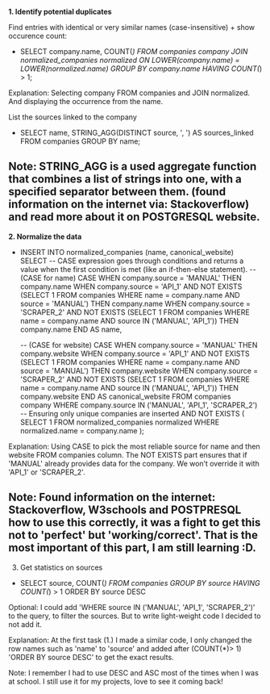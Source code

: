 **1. Identify potential duplicates**

Find entries with identical or very similar names (case-insensitive) + show occurence count: 
- SELECT company.name, COUNT(*)  FROM companies company JOIN normalized_companies normalized ON LOWER(company.name) = LOWER(normalized.name) GROUP BY company.name HAVING COUNT(*) > 1;

Explanation: Selecting company FROM companies and JOIN normalized. And displaying the occurrence from the name.

List the sources linked to the company
- SELECT name, STRING_AGG(DISTINCT source, ', ') AS sources_linked FROM companies GROUP BY name;

Note: STRING_AGG is a used aggregate function that combines a list of strings into one, with a specified separator between them. (found information on the internet via: Stackoverflow) and read more about it on POSTGRESQL website.
-------------------------------------------------------------------------------------------------------------

**2. Normalize the data**

- INSERT INTO normalized_companies (name, canonical_website)
SELECT
    -- CASE expression goes through conditions and returns a value when the first condition is met (like an if-then-else statement).
    -- (CASE for name)
    CASE 
        WHEN company.source = 'MANUAL' THEN company.name
        WHEN company.source = 'API_1' AND NOT EXISTS (SELECT 1 FROM companies WHERE name = company.name AND source = 'MANUAL') THEN company.name
        WHEN company.source = 'SCRAPER_2' AND NOT EXISTS (SELECT 1 FROM companies WHERE name = company.name AND source IN ('MANUAL', 'API_1')) THEN company.name
    END AS name,

    -- (CASE for website)
    CASE 
        WHEN company.source = 'MANUAL' THEN company.website
        WHEN company.source = 'API_1' AND NOT EXISTS (SELECT 1 FROM companies WHERE name = company.name AND source = 'MANUAL') THEN company.website
        WHEN company.source = 'SCRAPER_2' AND NOT EXISTS (SELECT 1 FROM companies WHERE name = company.name AND source IN ('MANUAL', 'API_1')) THEN company.website
    END AS canonical_website
FROM companies company
WHERE company.source IN ('MANUAL', 'API_1', 'SCRAPER_2')
-- Ensuring only unique companies are inserted
AND NOT EXISTS (
    SELECT 1 FROM normalized_companies normalized WHERE normalized.name = company.name
);

Explanation: Using CASE to pick the most reliable source for name and then website FROM companies column. The NOT EXISTS part ensures that if 'MANUAL' already provides data for the company. We won’t override it with 'API_1' or 'SCRAPER_2'.

Note: Found information on the internet: Stackoverflow, W3schools and POSTPRESQL how to use this correctly, it was a fight to get this not to 'perfect' but 'working/correct'. That is the most important of this part, I am still learning :D. 
-------------------------------------------------------------------------------------------------

3. Get statistics on sources
- SELECT source, COUNT(*)  FROM companies GROUP BY source HAVING COUNT(*) > 1 ORDER BY source DESC

Optional: I could add 'WHERE source IN ('MANUAL', 'API_1', 'SCRAPER_2')' to the query, to filter the sources. But to write light-weight code I decided to not add it.

Explanation: At the first task (1.) I made a similar code, I only changed the row names such as 'name' to 'source' and added after (COUNT(*)> 1) 'ORDER BY source DESC' to get the exact results.

Note: I remember I had to use DESC and ASC most of the times when I was at school. I still use it for my projects, love to see it coming back!
